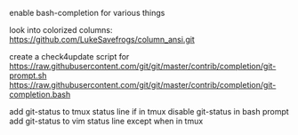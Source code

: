 enable bash-completion for various things

look into colorized columns:
  https://github.com/LukeSavefrogs/column_ansi.git

create a check4update script for
  https://raw.githubusercontent.com/git/git/master/contrib/completion/git-prompt.sh
  https://raw.githubusercontent.com/git/git/master/contrib/completion/git-completion.bash

add git-status to tmux status line
  if in tmux disable git-status in bash prompt
  add git-status to vim status line except when in tmux

